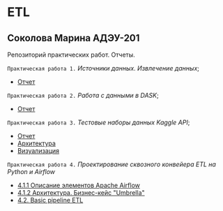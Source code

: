 # ETL
## Соколова Марина АДЭУ-201

Репозиторий практических работ. Отчеты.

`Практическая работа 1.` *Источники данных. Извлечение данных*;
  - [Отчет](https://github.com/MarinaSokolova111/ETL/blob/main/%D0%9F%D1%80%D0%B0%D0%BA%D1%82%D0%B8%D1%87%D0%B5%D1%81%D0%BA%D0%B0%D1%8F_%D1%80%D0%B0%D0%B1%D0%BE%D1%82%D0%B0_1_%D0%98%D1%81%D1%82%D0%BE%D1%87%D0%BD%D0%B8%D0%BA%D0%B8_%D0%B4%D0%B0%D0%BD%D0%BD%D1%8B%D1%85_%D0%98%D0%B7%D0%B2%D0%BB%D0%B5%D1%87%D0%B5%D0%BD%D0%B8%D0%B5_%D0%B4%D0%B0%D0%BD%D0%BD%D1%8B%D1%85.ipynb)

`Практическая работа 2.` *Работа с данными в DASK*;
  - [Отчет](https://github.com/MarinaSokolova111/ETL/blob/main/%D0%9F%D1%80%D0%B0%D0%BA%D1%82%D0%B8%D1%87%D0%B5%D1%81%D0%BA%D0%B0%D1%8F_%D1%80%D0%B0%D0%B1%D0%BE%D1%82%D0%B0_2_%D0%A0%D0%B0%D0%B1%D0%BE%D1%82%D0%B0_%D1%81_%D0%B4%D0%B0%D0%BD%D0%BD%D1%8B%D0%BC%D0%B8_%D0%B2_DASK.ipynb)

`Практическая работа 3.` *Тестовые наборы данных Kaggle API*;
- [Отчет](https://github.com/MarinaSokolova111/ETL/blob/main/%D0%9F%D1%80%D0%B0%D0%BA%D1%82%D0%B8%D1%87%D0%B5%D1%81%D0%BA%D0%B0%D1%8F_%D1%80%D0%B0%D0%B1%D0%BE%D1%82%D0%B0_3_%D0%A0%D0%B0%D0%B1%D0%BE%D1%82%D0%B0_%D1%81_API_%D0%A2%D0%B5%D1%81%D1%82%D0%BE%D0%B2%D1%8B%D0%B5_%D0%BD%D0%B0%D0%B1%D0%BE%D1%80%D1%8B_%D0%B4%D0%B0%D0%BD%D0%BD%D1%8B%D1%85_Kaggle_API.ipynb)
- [Архитектура](https://github.com/MarinaSokolova111/ETL/blob/main/%D0%9F%D1%80%D0%B0%D0%BA%D1%82%D0%B8%D1%87%D0%B5%D1%81%D0%BA%D0%B0%D1%8F_%D1%80%D0%B0%D0%B1%D0%BE%D1%82%D0%B0_3_%D0%A0%D0%B0%D0%B1%D0%BE%D1%82%D0%B0_%D1%81_API_%D0%90%D1%80%D1%85%D0%B8%D1%82%D0%B5%D0%BA%D1%82%D1%83%D1%80%D0%B0.png)
- [Визуализация](https://datalens.yandex.ru/jlp9cvde91ye7-top-500-prilozheniy?state=256e70f556)

`Практическая работа 4.` *Проектирование сквозного конвейера ETL на Python и Airflow*
  - [4.1.1 Описание элементов Apache Airflow](https://github.com/MarinaSokolova111/ETL/blob/main/%D0%9F%D1%80%D0%B0%D0%BA%D1%82%D0%B8%D1%87%D0%B5%D1%81%D0%BA%D0%B0%D1%8F_%D1%80%D0%B0%D0%B1%D0%BE%D1%82%D0%B0_4_%D0%9F%D1%80%D0%BE%D0%B5%D0%BA%D1%82%D0%B8%D1%80%D0%BE%D0%B2%D0%B0%D0%BD%D0%B8%D0%B5_%D1%81%D0%BA%D0%B2%D0%BE%D0%B7%D0%BD%D0%BE%D0%B3%D0%BE_%D0%BA%D0%BE%D0%BD%D0%B2%D0%B5%D0%B9%D0%B5%D1%80%D0%B0_ETL_%D0%9E%D0%BF%D0%B8%D1%81%D0%B0%D0%BD%D0%B8%D0%B5.pdf)
  - [4.1.2 Архитектура. Бизнес-кейс "Umbrella"](https://github.com/MarinaSokolova111/ETL/blob/main/%D0%9F%D1%80%D0%B0%D0%BA%D1%82%D0%B8%D1%87%D0%B5%D1%81%D0%BA%D0%B0%D1%8F_%D1%80%D0%B0%D0%B1%D0%BE%D1%82%D0%B0_4_%D0%9F%D1%80%D0%BE%D0%B5%D0%BA%D1%82%D0%B8%D1%80%D0%BE%D0%B2%D0%B0%D0%BD%D0%B8%D0%B5_%D1%81%D0%BA%D0%B2%D0%BE%D0%B7%D0%BD%D0%BE%D0%B3%D0%BE_%D0%BA%D0%BE%D0%BD%D0%B2%D0%B5%D0%B9%D0%B5%D1%80%D0%B0_ETL_%D0%90%D1%80%D1%85%D0%B8%D1%82%D0%B5%D0%BA%D1%82%D1%83%D1%80%D0%B0.png)
  - [4.2. Basic pipeline ETL](https://github.com/MarinaSokolova111/ETL/blob/main/%D0%9F%D1%80%D0%B0%D0%BA%D1%82%D0%B8%D1%87%D0%B5%D1%81%D0%BA%D0%B0%D1%8F_%D1%80%D0%B0%D0%B1%D0%BE%D1%82%D0%B0_4_%D0%9F%D1%80%D0%BE%D0%B5%D0%BA%D1%82%D0%B8%D1%80%D0%BE%D0%B2%D0%B0%D0%BD%D0%B8%D0%B5_%D1%81%D0%BA%D0%B2%D0%BE%D0%B7%D0%BD%D0%BE%D0%B3%D0%BE_%D0%BA%D0%BE%D0%BD%D0%B2%D0%B5%D0%B9%D0%B5%D1%80%D0%B0_ETL_%D0%90%D1%80%D1%85%D0%B8%D1%82%D0%B5%D0%BA%D1%82%D1%83%D1%80%D0%B0.png)

